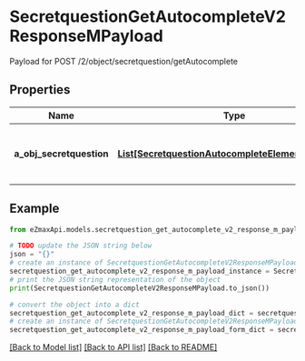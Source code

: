 # SecretquestionGetAutocompleteV2ResponseMPayload

Payload for POST /2/object/secretquestion/getAutocomplete

## Properties

Name | Type | Description | Notes
------------ | ------------- | ------------- | -------------
**a_obj_secretquestion** | [**List[SecretquestionAutocompleteElementResponse]**](SecretquestionAutocompleteElementResponse.md) | An array of Secretquestion autocomplete element response. | 

## Example

```python
from eZmaxApi.models.secretquestion_get_autocomplete_v2_response_m_payload import SecretquestionGetAutocompleteV2ResponseMPayload

# TODO update the JSON string below
json = "{}"
# create an instance of SecretquestionGetAutocompleteV2ResponseMPayload from a JSON string
secretquestion_get_autocomplete_v2_response_m_payload_instance = SecretquestionGetAutocompleteV2ResponseMPayload.from_json(json)
# print the JSON string representation of the object
print(SecretquestionGetAutocompleteV2ResponseMPayload.to_json())

# convert the object into a dict
secretquestion_get_autocomplete_v2_response_m_payload_dict = secretquestion_get_autocomplete_v2_response_m_payload_instance.to_dict()
# create an instance of SecretquestionGetAutocompleteV2ResponseMPayload from a dict
secretquestion_get_autocomplete_v2_response_m_payload_form_dict = secretquestion_get_autocomplete_v2_response_m_payload.from_dict(secretquestion_get_autocomplete_v2_response_m_payload_dict)
```
[[Back to Model list]](../README.md#documentation-for-models) [[Back to API list]](../README.md#documentation-for-api-endpoints) [[Back to README]](../README.md)


